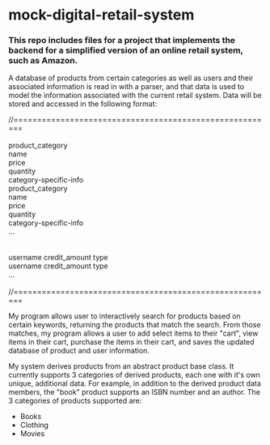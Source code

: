 # mock-digital-retail-system

### This repo includes files for a project that implements the backend for a simplified version of an online retail system, such as Amazon.

A database of products from certain categories as well as users and their associated information is read in with a parser, and that data is used to model the information associated with the current retail system. Data will be stored and accessed in the following format:

//======================================================== <br />
<products> <br />
product_category <br />
name <br />
price <br />
quantity <br />
category-specific-info <br />
product_category <br />
name <br />
price <br />
quantity <br />
category-specific-info <br />
... <br />
</products> <br />
<users> <br />
username credit_amount type <br />
username credit_amount type <br />
... <br />
</users> <br />
//========================================================

My program allows user to interactively search for products based on certain keywords, returning the products that match the search. From those matches, my program allows a user to add select items to their "cart", view items in their cart, purchase the items in their cart, and saves the updated database of product and user information.

My system derives products from an abstract product base class. It currently supports 3 categories of derived products, each one with it's own unique, additional data. For example, in addition to the derived product data members, the "book" product supports an ISBN number and an author. The 3 categories of products supported are:
- Books
- Clothing
- Movies


